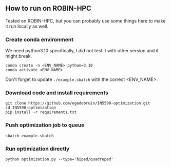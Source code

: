 ## How to run on ROBIN-HPC
Tested on ROBIN-HPC, but you can probably use some things here to make it run locally as well.

### Create conda environment
We need python3.10 specifically, I did not test it with other version and it might break.
```
conda create -n <ENV_NAME> python=3.10
conda activate <ENV_NAME>
```

Don't forget to update `./example.sbatch` with the correct <ENV_NAME>.

### Download code and install requirements
```
git clone https://github.com/egedebruin/IN5590-optimization.git
cd IN5590-optimization
pip install -r requirements.txt
```

### Push optimization job to queue
```
sbatch example.sbatch
```

### Run optimization directly
```
python optimization.py --type='biped/quadruped'
```